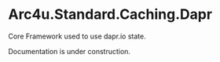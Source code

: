 # Arc4u.Standard.Caching.Dapr

Core Framework used to use dapr.io state.

Documentation is under construction.
